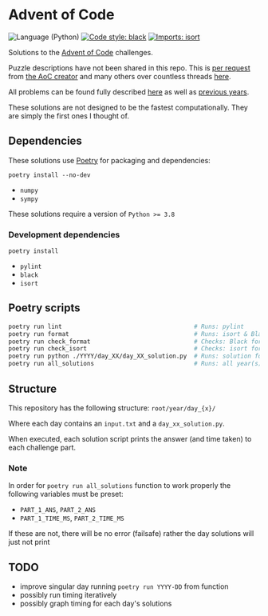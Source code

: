 # Advent of Code
![Language (Python)](https://img.shields.io/badge/powered_by-Python-blue.svg?style=flat) [![Code style: black](https://img.shields.io/badge/code%20style-black-000000.svg)](https://github.com/psf/black) [![Imports: isort](https://img.shields.io/badge/%20imports-isort-%231674b1?style=flat&labelColor=ef8336)](https://pycqa.github.io/isort/)

Solutions to the [Advent of Code](https://adventofcode.com/) challenges.

Puzzle descriptions have not been shared in this repo. This is [per request](https://www.reddit.com/r/adventofcode/comments/k99rod/sharing_input_data_were_we_requested_not_to/) from [the AoC creator](https://github.com/topaz) and many others over countless threads [here](https://www.reddit.com/r/adventofcode/).

All problems can be found fully described [here](https://adventofcode.com/2020) as well as [previous years](https://adventofcode.com/2020/events).

These solutions are not designed to be the fastest computationally. They are simply the first ones I thought of.



## Dependencies

These solutions use [Poetry](https://poetry.eustace.io/) for packaging and dependencies:

```
poetry install --no-dev
```

- `numpy`
- `sympy`

These solutions require a version of `Python >= 3.8`

### Development dependencies

```
poetry install
```

- `pylint`
- `black`
- `isort`

## Poetry scripts

```bash
poetry run lint                                     # Runs: pylint
poetry run format                                   # Runs: isort & Black formatting on files
poetry run check_format                             # Checks: Black formatting
poetry run check_isort                              # Checks: isort formatter on files
poetry run python ./YYYY/day_XX/day_XX_solution.py  # Runs: solution for given year/day
poetry run all_solutions                            # Runs: all year(s) code solutions
```

## Structure
This repository has the following structure:
`root/year/day_{x}/`

Where each day contains an `input.txt` and a `day_xx_solution.py`.

When executed, each solution script prints the answer (and time taken) to each challenge part.

### Note

In order for `poetry run all_solutions` function to work properly the following variables must be preset:
* `PART_1_ANS`, `PART_2_ANS`
* `PART_1_TIME_MS`, `PART_2_TIME_MS`

If these are not, there will be no error (failsafe) rather the day solutions will just not print


## TODO
* improve singular day running `poetry run YYYY-DD` from function
* possibly run timing iteratively
* possibly graph timing for each day's solutions

